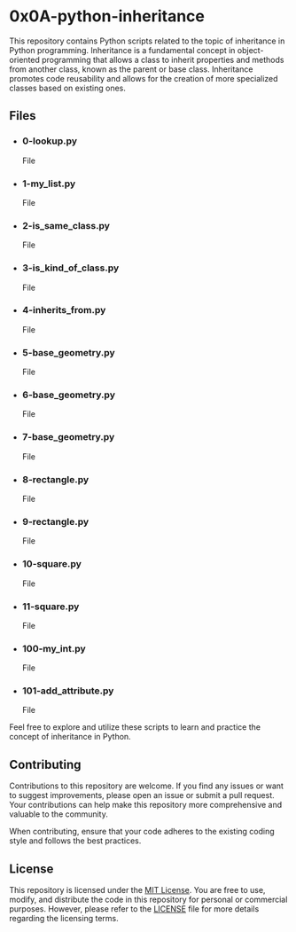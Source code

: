 <html>
<head>
  <meta charset="UTF-8">
  <title>0x0A-python-inheritance</title>
</head>
<body>
  <h1>0x0A-python-inheritance</h1>
  <p>
    This repository contains Python scripts related to the topic of inheritance in Python programming. Inheritance is a fundamental concept in object-oriented programming that allows a class to inherit properties and methods from another class, known as the parent or base class. Inheritance promotes code reusability and allows for the creation of more specialized classes based on existing ones.
  </p>
  <h2>Files</h2>
  <ul>
    <li>
      <h3>0-lookup.py</h3>
      <p>File</p>
    </li>
    <li>
      <h3>1-my_list.py</h3>
      <p>File</p>
    </li>
    <li>
      <h3>2-is_same_class.py</h3>
      <p>File</p>
    </li>
    <li>
      <h3>3-is_kind_of_class.py</h3>
      <p>File</p>
    </li>
    <li>
      <h3>4-inherits_from.py</h3>
      <p>File</p>
    </li>
    <li>
      <h3>5-base_geometry.py</h3>
      <p>File</p>
    </li>
    <li>
      <h3>6-base_geometry.py</h3>
      <p>File</p>
    </li>
    <li>
      <h3>7-base_geometry.py</h3>
      <p>File</p>
    </li>
    <li>
      <h3>8-rectangle.py</h3>
      <p>File</p>
    </li>
    <li>
      <h3>9-rectangle.py</h3>
      <p>File</p>
    </li>
    <li>
      <h3>10-square.py</h3>
      <p>File</p>
    </li>
    <li>
      <h3>11-square.py</h3>
      <p>File</p>
    </li>
    <li>
      <h3>100-my_int.py</h3>
      <p>File</p>
    </li>
    <li>
      <h3>101-add_attribute.py</h3>
      <p>File</p>
    </li>
  </ul>
  <p>
    Feel free to explore and utilize these scripts to learn and practice the concept of inheritance in Python.
  </p>
  <h2 id="contributing">Contributing</h2>
  <p>Contributions to this repository are welcome. If you find any issues or want to suggest improvements, please open an issue or submit a pull request. Your contributions can help make this repository more comprehensive and valuable to the community.</p>
  <p>When contributing, ensure that your code adheres to the existing coding style and follows the best practices.</p>
  <h2 id="license">License</h2>
  <p>This repository is licensed under the <a href="LICENSE">MIT License</a>. You are free to use, modify, and distribute the code in this repository for personal or commercial purposes. However, please refer to the <a href="LICENSE">LICENSE</a> file for more details regarding the licensing terms.</p>
</body>
</html>
